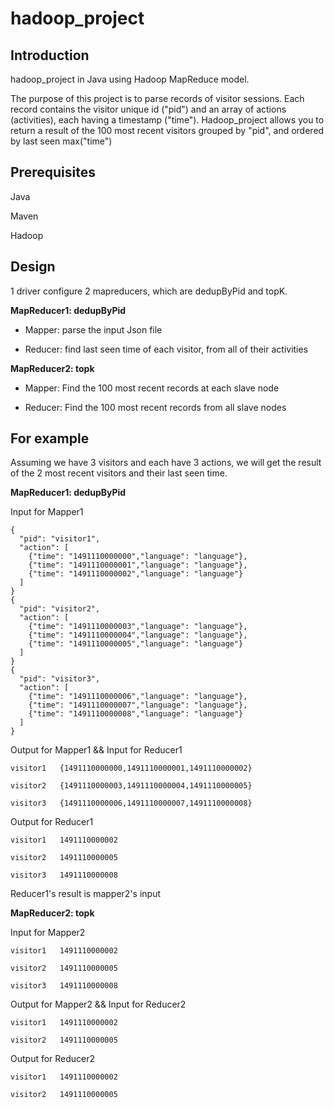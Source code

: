 # hadoop_project

## Introduction
hadoop_project in Java using Hadoop MapReduce model.

The purpose of this project is to parse records of visitor sessions. Each record contains the visitor unique id ("pid") and an array of actions (activities), each having a timestamp ("time"). Hadoop_project allows you to return a result of the 100 most recent visitors grouped by "pid", and ordered by last seen max("time")

## Prerequisites
Java

Maven

Hadoop

## Design

1 driver configure 2 mapreducers, which are dedupByPid and topK.
 
**MapReducer1: dedupByPid**
  
   - Mapper: parse the input Json file 
  
   - Reducer: find last seen time of each visitor, from all of their activities


**MapReducer2: topk**
  
   - Mapper: Find the 100 most recent records at each slave node
   
   - Reducer: Find the 100 most recent records from all slave nodes

## For example

Assuming we have 3 visitors and each have 3 actions, we will get the result of the 2 most recent visitors and their last seen time.


**MapReducer1: dedupByPid**

Input for Mapper1
```
{
  "pid": "visitor1",
  "action": [
    {"time": "1491110000000","language": "language"},
    {"time": "1491110000001","language": "language"},
    {"time": "1491110000002","language": "language"}
  ]
}
{
  "pid": "visitor2",
  "action": [
    {"time": "1491110000003","language": "language"},
    {"time": "1491110000004","language": "language"},
    {"time": "1491110000005","language": "language"}
  ]
}
{
  "pid": "visitor3",
  "action": [
    {"time": "1491110000006","language": "language"},
    {"time": "1491110000007","language": "language"},
    {"time": "1491110000008","language": "language"}
  ]
}
```

Output for Mapper1 && Input for Reducer1
```
visitor1   {1491110000000,1491110000001,1491110000002}

visitor2   {1491110000003,1491110000004,1491110000005}

visitor3   {1491110000006,1491110000007,1491110000008}
```

Output for Reducer1
```
visitor1   1491110000002

visitor2   1491110000005

visitor3   1491110000008
```

Reducer1's result is mapper2's input


**MapReducer2: topk**

Input for Mapper2
```
visitor1   1491110000002

visitor2   1491110000005

visitor3   1491110000008
```

Output for Mapper2 && Input for Reducer2
```
visitor1   1491110000002

visitor2   1491110000005
```


Output for Reducer2
```
visitor1   1491110000002

visitor2   1491110000005
```


